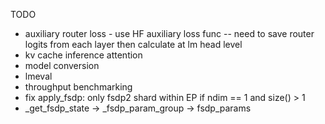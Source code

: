 TODO
- auxiliary router loss - use HF auxiliary loss func -- need to save router logits from each layer then calculate at lm head level 
- kv cache inference attention
- model conversion
- lmeval
- throughput benchmarking
- fix apply_fsdp: only fsdp2 shard within EP if ndim == 1 and size() > 1 
- _get_fsdp_state -> _fsdp_param_group -> fsdp_params